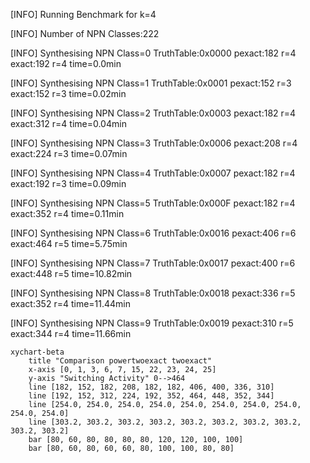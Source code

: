 [INFO] Running Benchmark for k=4

[INFO] Number of NPN Classes:222

[INFO] Synthesising NPN Class=0 TruthTable:0x0000 pexact:182 r=4 exact:192 r=4 time=0.0min 

[INFO] Synthesising NPN Class=1 TruthTable:0x0001 pexact:152 r=3 exact:152 r=3 time=0.02min 

[INFO] Synthesising NPN Class=2 TruthTable:0x0003 pexact:182 r=4 exact:312 r=4 time=0.04min 

[INFO] Synthesising NPN Class=3 TruthTable:0x0006 pexact:208 r=4 exact:224 r=3 time=0.07min 

[INFO] Synthesising NPN Class=4 TruthTable:0x0007 pexact:182 r=4 exact:192 r=3 time=0.09min 

[INFO] Synthesising NPN Class=5 TruthTable:0x000F pexact:182 r=4 exact:352 r=4 time=0.11min 

[INFO] Synthesising NPN Class=6 TruthTable:0x0016 pexact:406 r=6 exact:464 r=5 time=5.75min 

[INFO] Synthesising NPN Class=7 TruthTable:0x0017 pexact:400 r=6 exact:448 r=5 time=10.82min 

[INFO] Synthesising NPN Class=8 TruthTable:0x0018 pexact:336 r=5 exact:352 r=4 time=11.44min 

[INFO] Synthesising NPN Class=9 TruthTable:0x0019 pexact:310 r=5 exact:344 r=4 time=11.66min 

```mermaid
xychart-beta
    title "Comparison powertwoexact twoexact"
    x-axis [0, 1, 3, 6, 7, 15, 22, 23, 24, 25]
    y-axis "Switching Activity" 0-->464
    line [182, 152, 182, 208, 182, 182, 406, 400, 336, 310]
    line [192, 152, 312, 224, 192, 352, 464, 448, 352, 344]
    line [254.0, 254.0, 254.0, 254.0, 254.0, 254.0, 254.0, 254.0, 254.0, 254.0]
    line [303.2, 303.2, 303.2, 303.2, 303.2, 303.2, 303.2, 303.2, 303.2, 303.2]
    bar [80, 60, 80, 80, 80, 80, 120, 120, 100, 100]
    bar [80, 60, 80, 60, 60, 80, 100, 100, 80, 80]
```

